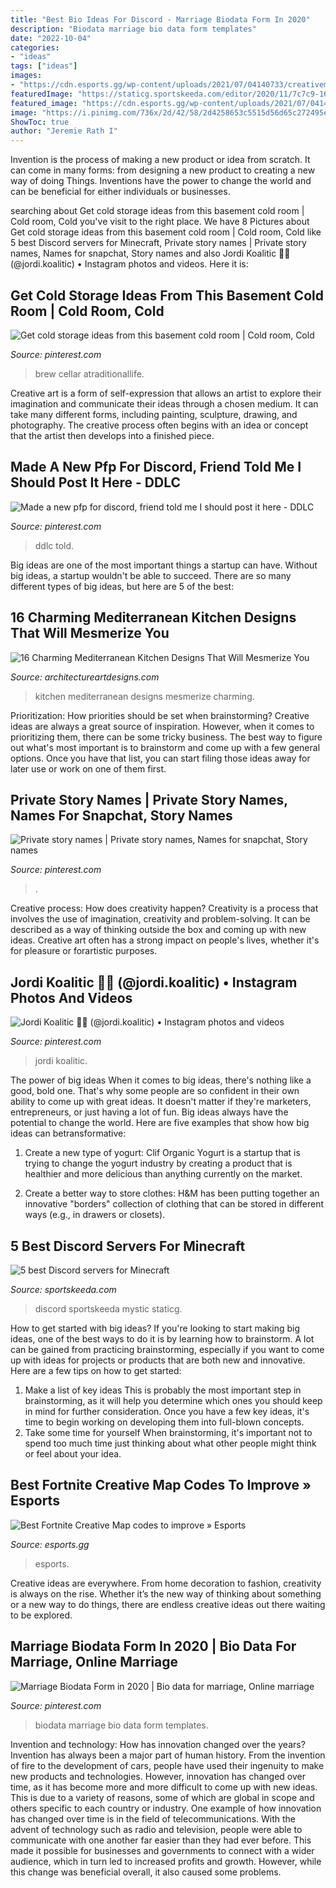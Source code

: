 ```yaml
---
title: "Best Bio Ideas For Discord - Marriage Biodata Form In 2020"
description: "Biodata marriage bio data form templates"
date: "2022-10-04"
categories:
- "ideas"
tags: ["ideas"]
images:
- "https://cdn.esports.gg/wp-content/uploads/2021/07/04140733/creativemaps.jpg"
featuredImage: "https://staticg.sportskeeda.com/editor/2020/11/7c7c9-16055602542665-800.jpg"
featured_image: "https://cdn.esports.gg/wp-content/uploads/2021/07/04140733/creativemaps.jpg"
image: "https://i.pinimg.com/736x/2d/42/58/2d4258653c5515d56d65c272495e206c.jpg"
ShowToc: true
author: "Jeremie Rath I"
---
```



Invention is the process of making a new product or idea from scratch. It can come in many forms: from designing a new product to creating a new way of doing Things. Inventions have the power to change the world and can be beneficial for either individuals or businesses.

	

		
searching about Get cold storage ideas from this basement cold room | Cold room, Cold you've visit to the right place. We have 8 Pictures about Get cold storage ideas from this basement cold room | Cold room, Cold like 5 best Discord servers for Minecraft, Private story names | Private story names, Names for snapchat, Story names and also Jordi Koalitic 🐨📸 (@jordi.koalitic) • Instagram photos and videos. Here it is:
		
    
## Get Cold Storage Ideas From This Basement Cold Room | Cold Room, Cold

<img loading=lazy src="https://i.pinimg.com/736x/2d/42/58/2d4258653c5515d56d65c272495e206c.jpg" onerror="this.onerror=null;this.src='https://tse4.mm.bing.net/th?id=OIP.eMfFGG4yfW1mPO_BkR8m8gHaLH&amp;pid=15.1';" alt="Get cold storage ideas from this basement cold room | Cold room, Cold">

_Source: pinterest.com_

>brew cellar atraditionallife. 

	

Creative art is a form of self-expression that allows an artist to explore their imagination and communicate their ideas through a chosen medium. It can take many different forms, including painting, sculpture, drawing, and photography. The creative process often begins with an idea or concept that the artist then develops into a finished piece.

    
## Made A New Pfp For Discord, Friend Told Me I Should Post It Here - DDLC

<img loading=lazy src="https://i.pinimg.com/736x/b0/eb/e5/b0ebe57df94001519920a5be6afe9873.jpg" onerror="this.onerror=null;this.src='https://tse2.mm.bing.net/th?id=OIP.yHLbMHz0wZA7B0FCYR46JQHaHa&amp;pid=15.1';" alt="Made a new pfp for discord, friend told me I should post it here - DDLC">

_Source: pinterest.com_

>ddlc told. 

	

Big ideas are one of the most important things a startup can have. Without big ideas, a startup wouldn't be able to succeed. There are so many different types of big ideas, but here are 5 of the best: 

    
## 16 Charming Mediterranean Kitchen Designs That Will Mesmerize You

<img loading=lazy src="https://www.architectureartdesigns.com/wp-content/uploads/2016/07/16-Charming-Mediterranean-Kitchen-Designs-That-Will-Mesmerize-You-14.jpg" onerror="this.onerror=null;this.src='https://tse2.mm.bing.net/th?id=OIP.oWVeZoU6-qEHCUmCDU_OmQHaF7&amp;pid=15.1';" alt="16 Charming Mediterranean Kitchen Designs That Will Mesmerize You">

_Source: architectureartdesigns.com_

>kitchen mediterranean designs mesmerize charming. 

	

Prioritization: How priorities should be set when brainstorming?
Creative ideas are always a great source of inspiration. However, when it comes to prioritizing them, there can be some tricky business. The best way to figure out what's most important is to brainstorm and come up with a few general options. Once you have that list, you can start filing those ideas away for later use or work on one of them first.

    
## Private Story Names | Private Story Names, Names For Snapchat, Story Names

<img loading=lazy src="https://i.pinimg.com/736x/7c/8f/0e/7c8f0e55253bd41822417fedeca1e5d1.jpg" onerror="this.onerror=null;this.src='https://tse2.mm.bing.net/th?id=OIP.UnuDX9R2f_bEsZXd6jRyswHaNL&amp;pid=15.1';" alt="Private story names | Private story names, Names for snapchat, Story names">

_Source: pinterest.com_

>. 

	

Creative process: How does creativity happen?
Creativity is a process that involves the use of imagination, creativity and problem-solving. It can be described as a way of thinking outside the box and coming up with new ideas. Creative art often has a strong impact on people's lives, whether it's for pleasure or forartistic purposes.

    
## Jordi Koalitic 🐨📸 (@jordi.koalitic) • Instagram Photos And Videos

<img loading=lazy src="https://i.pinimg.com/736x/36/30/00/36300077ba8fb98ec89ca025a38091df.jpg" onerror="this.onerror=null;this.src='https://tse1.mm.bing.net/th?id=OIP.h3H4K99mvQdF5WODOoh-oQHaLG&amp;pid=15.1';" alt="Jordi Koalitic 🐨📸 (@jordi.koalitic) • Instagram photos and videos">

_Source: pinterest.com_

>jordi koalitic. 

	

The power of big ideas
When it comes to big ideas, there's nothing like a good, bold one. That's why some people are so confident in their own ability to come up with great ideas. It doesn't matter if they're marketers, entrepreneurs, or just having a lot of fun. Big ideas always have the potential to change the world. Here are five examples that show how big ideas can betransformative:
1. Create a new type of yogurt: Clif Organic Yogurt is a startup that is trying to change the yogurt industry by creating a product that is healthier and more delicious than anything currently on the market.

2. Create a better way to store clothes: H&M has been putting together an innovative "borders" collection of clothing that can be stored in different ways (e.g., in drawers or closets).

    
## 5 Best Discord Servers For Minecraft

<img loading=lazy src="https://staticg.sportskeeda.com/editor/2020/11/7c7c9-16055602542665-800.jpg" onerror="this.onerror=null;this.src='https://tse2.mm.bing.net/th?id=OIP.9Mi8aJsO49XKvlptaW3-GAHaHa&amp;pid=15.1';" alt="5 best Discord servers for Minecraft">

_Source: sportskeeda.com_

>discord sportskeeda mystic staticg. 

	

How to get started with big ideas?
If you're looking to start making big ideas, one of the best ways to do it is by learning how to brainstorm. A lot can be gained from practicing brainstorming, especially if you want to come up with ideas for projects or products that are both new and innovative. Here are a few tips on how to get started: 
1. Make a list of key ideas 
This is probably the most important step in brainstorming, as it will help you determine which ones you should keep in mind for further consideration. Once you have a few key ideas, it's time to begin working on developing them into full-blown concepts. 
2. Take some time for yourself 
When brainstorming, it's important not to spend too much time just thinking about what other people might think or feel about your idea.

    
## Best Fortnite Creative Map Codes To Improve » Esports

<img loading=lazy src="https://cdn.esports.gg/wp-content/uploads/2021/07/04140733/creativemaps.jpg" onerror="this.onerror=null;this.src='https://tse4.mm.bing.net/th?id=OIP.BUF1Ng5-1Bl7NcxjRx8BswHaEK&amp;pid=15.1';" alt="Best Fortnite Creative Map codes to improve » Esports">

_Source: esports.gg_

>esports. 

	

Creative ideas are everywhere. From home decoration to fashion, creativity is always on the rise. Whether it’s the new way of thinking about something or a new way to do things, there are endless creative ideas out there waiting to be explored.

    
## Marriage Biodata Form In 2020 | Bio Data For Marriage, Online Marriage

<img loading=lazy src="https://i.pinimg.com/736x/ed/75/bd/ed75bd518a7a2866f3d7f020eaa9be4e.jpg" onerror="this.onerror=null;this.src='https://tse4.mm.bing.net/th?id=OIP.KkStzUwz9ZJxgs92-aK4DQHaNJ&amp;pid=15.1';" alt="Marriage Biodata Form in 2020 | Bio data for marriage, Online marriage">

_Source: pinterest.com_

>biodata marriage bio data form templates. 

	

Invention and technology: How has innovation changed over the years?
Invention has always been a major part of human history. From the invention of fire to the development of cars, people have used their ingenuity to make new products and technologies. However, innovation has changed over time, as it has become more and more difficult to come up with new ideas. This is due to a variety of reasons, some of which are global in scope and others specific to each country or industry.
One example of how innovation has changed over time is in the field of telecommunications. With the advent of technology such as radio and television, people were able to communicate with one another far easier than they had ever before. This made it possible for businesses and governments to connect with a wider audience, which in turn led to increased profits and growth. However, while this change was beneficial overall, it also caused some problems.

